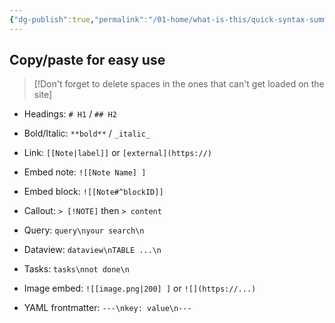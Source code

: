 ```yaml
---
{"dg-publish":true,"permalink":"/01-home/what-is-this/quick-syntax-summary-copy-paste-reference/","noteIcon":"","created":"2025-09-05T19:21:04.365+02:00","updated":"2025-09-05T19:38:20.884+02:00"}
---
```


## Copy/paste for easy use

>[!Don't forget to delete spaces in the ones that can't get loaded on the site]
- Headings: `# H1` / `## H2`
    
- Bold/Italic: `**bold**` / `_italic_`
    
- Link: `[[Note|label]]` or `[external](https://)`
    
- Embed note: `![[Note Name] ]`
    
- Embed block: `![[Note#^blockID]]`
    
- Callout: `> [!NOTE]` then `> content`
    
- Query: `query\nyour search\n`
    
- Dataview: `dataview\nTABLE ...\n`
    
- Tasks: `tasks\nnot done\n`
    
- Image embed: `![[image.png|200] ]` or `![](https://...)`
    
- YAML frontmatter: `---\nkey: value\n---`
    
